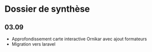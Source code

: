 # Dossier de synthèse

## 03.09

* Approfondissement carte interactive Ornikar avec ajout formateurs
* Migration vers laravel
